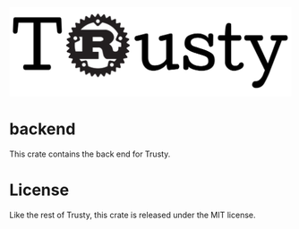 ![Trusty Logo](https://raw.githubusercontent.com/trusty-editor/design/master/trusty.png)

# backend
This crate contains the back end for Trusty.

# License
Like the rest of Trusty, this crate is released under the MIT license.
